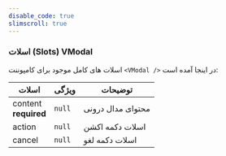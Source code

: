 ```yaml
---
disable_code: true
slimscroll: true
---
```


### اسلات (Slots) VModal

اسلات های کامل موجود برای کامپوننت `<VModal />` در اینجا آمده است:

| اسلات                     | ویژگی                               | توضیحات           |
| ------------------------- | ----------------------------------- | ----------------- |
| content<br />**required** | <span class="is-null">`null`</span> | محتوای مدال درونی |
| action                    | <span class="is-null">`null`</span> | اسلات دکمه اکشن   |
| cancel                    | <span class="is-null">`null`</span> | اسلات دکمه لغو    |

